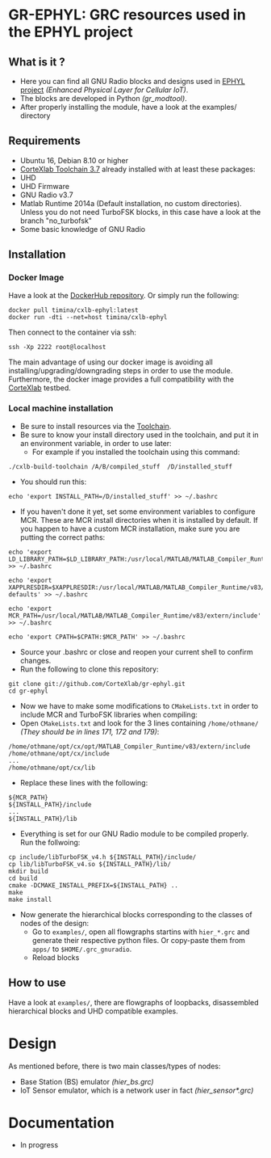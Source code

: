 # GR-EPHYL: GRC resources used in the EPHYL project

## What is it ?

- Here you can find all GNU Radio blocks and designs used in [EPHYL project](https://project.inria.fr/ephyl/) _(Enhanced Physical Layer for Cellular IoT)_.
- The blocks are developed in Python _(gr_modtool)_.
- After properly installing the module, have a look at the examples/ directory


## Requirements

- Ubuntu 16, Debian 8.10 or higher
- [CorteXlab Toolchain 3.7](https://github.com/CorteXlab/cxlb-build-toolchain) already installed with at least these packages:
 - UHD
 - UHD Firmware
 - GNU Radio v3.7
- Matlab Runtime 2014a (Default installation, no custom directories). Unless you do not need TurboFSK blocks, in this case have a look at the branch "no_turbofsk"
- Some basic knowledge of GNU Radio


## Installation

### Docker Image

Have a look at the [DockerHub repository](https://hub.docker.com/r/timina/cxlb-ephyl " DockerHub repo"). Or simply run the following:
```
docker pull timina/cxlb-ephyl:latest
docker run -dti --net=host timina/cxlb-ephyl
```
Then connect to the container via ssh:
```
ssh -Xp 2222 root@localhost
```
The main advantage of using our docker image is avoiding all installing/upgrading/downgrading steps in order to use the module. Furthermore, the docker image provides a full compatibility with the [CorteXlab](http://www.cortexlab.fr/ "CorteXlab") testbed. 

### Local machine installation

- Be sure to install resources via the [Toolchain](https://github.com/CorteXlab/cxlb-build-toolchain).
- Be sure to know your install directory used in the toolchain, and put it in an environment variable, in order to use later:
  - For example if you installed the toolchain using this command:
```
./cxlb-build-toolchain /A/B/compiled_stuff  /D/installed_stuff
```
 - You should run this:
```
echo 'export INSTALL_PATH=/D/installed_stuff' >> ~/.bashrc
```
- If you haven't done it yet, set some environment variables to configure MCR. These are MCR install directories when it is installed by default. If you happen to have a custom MCR installation, make sure you are putting the correct paths:

```
echo 'export LD_LIBRARY_PATH=$LD_LIBRARY_PATH:/usr/local/MATLAB/MATLAB_Compiler_Runtime/v83/runtime/glnxa64:/usr/local/MATLAB/MATLAB_Compiler_Runtime/v83/bin/glnxa64:/usr/local/MATLAB/MATLAB_Compiler_Runtime/v83/sys/os/glnxa64' >> ~/.bashrc 

echo 'export XAPPLRESDIR=$XAPPLRESDIR:/usr/local/MATLAB/MATLAB_Compiler_Runtime/v83/X11/app-defaults' >> ~/.bashrc 

echo 'export MCR_PATH=/usr/local/MATLAB/MATLAB_Compiler_Runtime/v83/extern/include' >> ~/.bashrc

echo 'export CPATH=$CPATH:$MCR_PATH' >> ~/.bashrc

```
- Source your .bashrc or close and reopen your current shell to confirm changes.
- Run the following to clone this repository:

```
git clone git://github.com/CorteXlab/gr-ephyl.git
cd gr-ephyl
```
- Now we have to make some modifications to `CMakeLists.txt` in order to include MCR and TurboFSK libraries when compiling:
 - Open `CMakeLists.txt` and look for the 3 lines containing `/home/othmane/` *(They should be in lines 171, 172 and 179)*:
```
/home/othmane/opt/cx/opt/MATLAB_Compiler_Runtime/v83/extern/include
/home/othmane/opt/cx/include
...
/home/othmane/opt/cx/lib
```
 - Replace these lines with the following:
```
${MCR_PATH}
${INSTALL_PATH}/include
...
${INSTALL_PATH}/lib
```

- Everything is set for our GNU Radio module to be compiled properly. Run the follwoing:
```
cp include/libTurboFSK_v4.h ${INSTALL_PATH}/include/
cp lib/libTurboFSK_v4.so ${INSTALL_PATH}/lib/
mkdir build
cd build
cmake -DCMAKE_INSTALL_PREFIX=${INSTALL_PATH} ..
make
make install
```

- Now generate the hierarchical blocks corresponding to the classes of nodes of the design:
  - Go to `examples/`, open all flowgraphs startins with `hier_*.grc` and generate their respective python files. Or copy-paste them from `apps/` to `$HOME/.grc_gnuradio`.
  - Reload blocks


## How to use

Have a look at `examples/`, there are flowgraphs of loopbacks, disassembled hierarchical blocks and UHD compatible examples.

# Design

As mentioned before, there is two main classes/types of nodes:
- Base Station (BS) emulator _(hier_bs.grc)_
- IoT Sensor emulator, which is a network user in fact _(hier_sensor*.grc)_


# Documentation

- In progress


